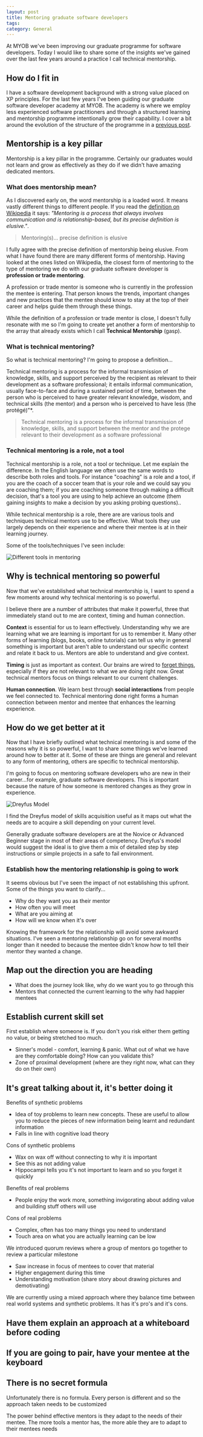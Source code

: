 ```yaml
---
layout: post
title: Mentoring graduate software developers
tags: 
category: General
---
```


At MYOB we've been improving our graduate programme for software developers. Today I would like to share some of the insights we've gained over the last few years around a practice I call technical mentorship.

## How do I fit in

I have a software development background with a strong value placed on XP principles. For the last few years I've been guiding our graduate software developer academy at MYOB. The academy is where we employ less experienced software practitioners and through a structured learning and mentorship programme intentionally grow their capability. I cover a bit around the evolution of the structure of the programme in a [previous post](http://blog.markpearl.co.za/Evolving-graduate-programme-for-software-developers).

## Mentorship is a key pillar 

Mentorship is a key pillar in the programme. Certainly our graduates would not learn and grow as effectively as they do if we didn't have amazing dedicated mentors.  

### What does mentorship mean?

As I discovered early on, the word mentorship is a loaded word. It means vastly different things to different people. If you read the [definition on Wikipedia](https://en.wikipedia.org/wiki/Mentorship) it says: *"Mentoring is a process that always involves communication and is relationship-based, but its precise definition is elusive."*. 

> Mentoring(s)... precise definition is elusive

I fully agree with the precise definition of mentorship being elusive. From what I have found there are many different forms of mentorship. Having looked at the ones listed on Wikipedia, the closest form of mentoring to the type of mentoring we do with our graduate software developer is **profession or trade mentoring**. 

A profession or trade mentor is someone who is currently in the profession the mentee is entering. That person knows the trends, important changes and new practices that the mentee should know to stay at the top of their career and helps guide them through these things. 

While the definition of a profession or trade mentor is close, I doesn't fully resonate with me so I'm going to create yet another a form of mentorship to the array that already exists which I call  **Technical Mentorship** (gasp).

### What is technical mentoring?

So what is technical mentoring? I'm going to propose a definition...

Technical mentoring is a process for the informal transmission of knowledge, skills, and support perceived by the recipient as relevant to their development as a software professional; it entails informal communication, usually face-to-face and during a sustained period of time, between the person who is perceived to have greater relevant knowledge, wisdom, and technical skills (the mentor) and a person who is perceived to have less (the protégé)"*.

> Technical mentoring is a process for the informal transmission of knowledge, skills, and support between the mentor and the protege relevant to their development as a software professional 

### Technical mentoring is a role, not a tool

Technical mentorship is a role, not a tool or technique. Let me explain the difference. In the English language we often use the same words to describe both roles and tools. For instance "coaching" is a role and a tool, if you are the coach of a soccer team that is your role and we could say you are coaching them; if you are coaching someone through making a difficult decision, that's a tool you are using to help achieve an outcome (them gaining insights to make a decision by you asking probing questions).. 

While technical mentorship is a role, there are are various tools and techniques technical mentors use to be effective. What tools they use largely depends on their experience and where their mentee is at in their learning journey. 

Some of the tools/techniques I've seen include:

<img class="img-responsive" alt="Different tools in mentoring" src="{{ site.url }}/assets/images/mentoring-software-developers-different-tools.png">

## Why is technical mentoring so powerful

Now that we've established what technical mentorship is, I want to spend a few moments around why technical mentoring is so powerful.

I believe there are a number of attributes that make it powerful, three that immediately stand out to me are context, timing and human connection.

**Context** is essential for us to learn effectively. Understanding why we are learning what we are learning is important for us to remember it. Many other forms of learning (blogs, books, online tutorials) can tell us why in general something is important but aren't able to understand our specific context and relate it back to us. Mentors are able to understand and give context.

**Timing** is just as important as context. Our brains are wired to [forget things](https://en.wikipedia.org/wiki/Forgetting_curve), especially if they are not relevant to what we are doing right now. Great technical mentors focus on things relevant to our current challenges.

**Human connection**. We learn best through **social interactions** from people we feel connected to. Technical mentoring done right forms a human connection between mentor and mentee that enhances the learning experience.

## How do we get better at it

Now that I have briefly outlined what technical mentoring is and some of the reasons why it is so powerful, I want to share some things we've learned around how to better at it. Some of these are things are general and relevant to any form of mentoring, others are specific to technical mentorship.

I'm going to focus on mentoring software developers who are new in their career...for example, graduate software developers. This is important because the nature of how someone is mentored changes as they grow in experience. 

<img class="img-responsive" alt="Dreyfus Model" src="{{ site.url }}/assets/images/mentoring-software-developers-dreyfus-model.gif">

I find the Dreyfus model of skills acquisition useful as it maps out what the needs are to acquire a skill depending on your current level. 

Generally graduate software developers are at the Novice or Advanced Beginner stage in most of their areas of competency. Dreyfus's model would suggest the ideal is to give them a mix of detailed step by step instructions or simple projects in a safe to fail environment.

### Establish how the mentoring relationship is going to work

It seems obvious but I've seen the impact of not establishing this upfront. Some of the things you want to clarify...

* Why do they want you as their mentor
* How often you will meet 
* What are you aiming at
* How will we know when it's over

Knowing the framework for the relationship will avoid some awkward situations. I've seen a mentoring relationship go on for several months longer than it needed to because the mentee didn't know how to tell their mentor they wanted a change.

## Map out the direction you are heading 

* What does the journey look like, why do we want you to go through this
* Mentors that connected the current learning to the why had happier mentees

## Establish current skill set

First establish where someone is. If you don't you risk either them getting no value, or being stretched too much.

* Sinner's model - comfort, learning & panic. What out of what we have are they comfortable doing? How can you validate this?
* Zone of proximal development (where are they right now, what can they do on their own)

## It's great talking about it, it's better doing it

Benefits of synthetic problems
* Idea of toy problems to learn new concepts. These are useful to allow you to reduce the pieces of new information being learnt and redundant information
* Falls in line with cognitive load theory

Cons of synthetic problems
* Wax on wax off without connecting to why it is important
* See this as not adding value
* Hippocampi tells you it's not important to learn and so you forget it quickly

Benefits of real problems
* People enjoy the work more, something invigorating about adding value and building stuff others will use

Cons of real problems
* Complex, often has too many things you need to understand
* Touch area on what you are actually learning can be low

We introduced quorum reviews where a group of mentors go together to review a particular milestone
* Saw increase in focus of mentees to cover that material
* Higher engagement during this time
* Understanding motivation (share story about drawing pictures and demotivating)

We are currently using a mixed approach where they balance time between real world systems and synthetic problems. It has it's pro's and it's cons.

## Have them explain an approach at a whiteboard before coding

## If you are going to pair, have your mentee at the keyboard

## There is no secret formula

Unfortunately there is no formula. Every person is different and so the approach taken needs to be customized

The power behind effective mentors is they adapt to the needs of their mentee. The more tools a mentor has, the more able they are to adapt to their mentees needs


